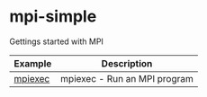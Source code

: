 # mpi-simple

Gettings started with MPI

| Example | Description |
|---------|-------------|
| [mpiexec](doc/mpiexec.ipynb) | mpiexec - Run an MPI program |
